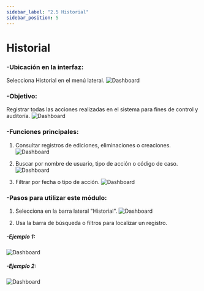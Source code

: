 ```yaml
---
sidebar_label: "2.5 Historial"
sidebar_position: 5
---
```


# Historial

### -Ubicación en la interfaz:
Selecciona Historial en el menú lateral.
![Dashboard](/img/img_solhub/exp.recep.2.4.historial/1.webp)

### -Objetivo:
Registrar todas las acciones realizadas en el sistema para fines de control y auditoría.
![Dashboard](/img/img_solhub/exp.recep.2.4.historial/0.webp)

### -Funciones principales:

1. Consultar registros de ediciones, eliminaciones o creaciones.
![Dashboard](/img/img_solhub/exp.recep.2.4.historial/2.webp)

2. Buscar por nombre de usuario, tipo de acción o código de caso.
![Dashboard](/img/img_solhub/exp.recep.2.4.historial/3.webp)

3. Filtrar por fecha o tipo de acción.
![Dashboard](/img/img_solhub/exp.recep.2.4.historial/4.webp)

### -Pasos para utilizar este módulo:

1. Selecciona en la barra lateral "Historial".
![Dashboard](/img/img_solhub/exp.recep.2.4.historial/1.webp)

2. Usa la barra de búsqueda o filtros para localizar un registro.

##### -Ejemplo 1:
![Dashboard](/img/img_solhub/exp.recep.2.4.historial/5.webp)

##### -Ejemplo 2:
![Dashboard](/img/img_solhub/exp.recep.2.4.historial/6.webp)